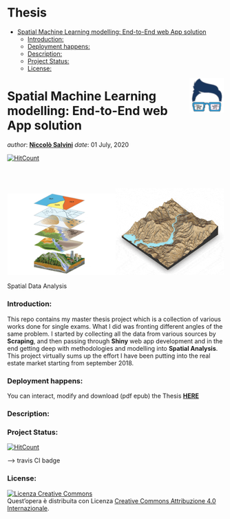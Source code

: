 Thesis
================

  - [Spatial Machine Learning modelling: End-to-End web App
    solution](#spatial-machine-learning-modelling-end-to-end-web-app-solution)
      - [Introduction:](#introduction)
      - [Deployment happens:](#deployment-happens)
      - [Description:](#description)
      - [Project Status:](#project-status)
      - [License:](#license)

<!-- README.md is generated from README.Rmd. Please edit that file - rmarkdown::render('README.Rmd', output_format = 'github_document', output_file = 'README.md') -->

<img src="images/logo.png" align="right" height="80" />

# Spatial Machine Learning modelling: End-to-End web App solution

*author*: **[Niccolò Salvini](https://niccolosalvini.netlify.app/)**
*date*: 01 July,
2020

[![HitCount](http://hits.dwyl.com/NiccoloSalvini/NiccoloSalvini%20/%20Thesis.svg)](http://hits.dwyl.com/NiccoloSalvini/NiccoloSalvini%20/%20Thesis)

<br>
<br>

<div class="figure">

<img src="images/spatial.png" alt="Spatial Data Analysis" width="50%" /><img src="images/spatial_visualization.gif" alt="Spatial Data Analysis" width="50%" />

<p class="caption">

Spatial Data Analysis

</p>

</div>

### Introduction:

This repo contains my master thesis project which is a collection of
various works done for single exams. What I did was fronting different
angles of the same problem. I started by collecting all the data from
various sources by **Scraping**, and then passing through **Shiny** web
app development and in the end getting deep with methodologies and
modelling into **Spatial Analysis**. This project virtually sums up the
effort I have been putting into the real estate market starting from
september 2018.

### Deployment happens:

You can interact, modify and download (pdf epub) the Thesis
**[HERE](https://niccolosalvini.github.io/Thesis/)**

### Description:

### Project Status:

[![HitCount](http://hits.dwyl.com/NiccoloSalvini/Thesis.svg)](http://hits.dwyl.com/NiccoloSalvini/Thesis)

–\> travis CI
badge

### License:

<a rel="license" href="http://creativecommons.org/licenses/by/4.0/"><img alt="Licenza Creative Commons" style="border-width:0" src="https://i.creativecommons.org/l/by/4.0/88x31.png" /></a><br />Quest’opera
è distribuita con Licenza
<a rel="license" href="http://creativecommons.org/licenses/by/4.0/">Creative
Commons Attribuzione 4.0 Internazionale</a>.

